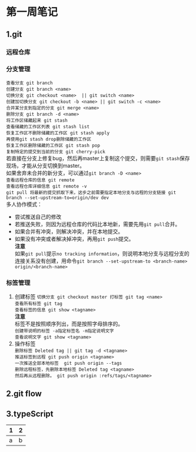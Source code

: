 # 第一周笔记  
## 1.git  
### 远程仓库
### 分支管理  
`查看分支 git branch`  
`创建分支 git branch <name>`  
`切换分支 git checkout <name>  || git switch <name>`  
`创建加切换分支 git checkout -b <name> || git switch -c <name>`  
`合并某分支到指定的分支 git merge <name>`  
`删除分支 git branch -d <name>`  
`将工作区储藏起来 git stash`  
`查看储藏的工作区列表 git stash list`  
`恢复工作区不删除储藏的工作区 git stash apply`  
`再使用git stash drop删除储藏的工作区`  
`恢复工作区删除储藏的工作区 git stash pop`  
`复制特定的提交到当前的分支 git cherry-pick`  
若直接在分支上修复bug，然后再master上复制这个提交，则需要`git stash`保存现场，才能从分支切换到master。  
如果舍弃未合并的新分支，可以通过`git branch -D <name>`  
`查看远程仓库的信息 git remote`  
`查看远程仓库详细信息 git remote -v`  
`git pull 将最新的提交抓取下来，这步之前需要指定本地分支与远程的分支链接 git branch --set-upstream-to=origin/dev dev`  
多人协作模式：  
- 尝试推送自己的修改  
- 若推送失败，则因为远程仓库的代码比本地新，需要先用`git pull`合并。  
- 如果合并有冲突，则解决冲突，并在本地提交。  
- 如果没有冲突或者解决掉冲突，再用`git push`提交。  
**注意**  
如果`git pull`提示`no tracking information`，则说明本地分支与远程分支的连接关系没有创建，用命令`git branch --set-upstream-to <branch-name> origin/<branch-name>`  
### 标签管理  
1. 创建标签 `切换分支 git checkout master 打标签 git tag <name>`  
`查看所有标签 git tag`  
`查看标签的信息 git show <tagname>`  
**注意**  
标签不是按照顺序列出，而是按照字母排序的。  
`创建带说明的标签 -a指定标签名 -m指定说明文字`  
`查看说明文字 git show <tagname>`  
2. 操作标签  
`删除标签 Deleted tag || git tag -d <tagname>`    
`推送标签到远程 git push origin <tagname>`  
`一次推送全部本地标签  git push origin --tags`  
`删除远程标签，先删除本地标签 Deleted tag <tagname>`  
`然后再从远程删除。 git push origin :refs/tags/<tagname>`

## 2.git flow  
## 3.typeScript  

| 1 | 2 |
| -- | -- |  
| a | b |